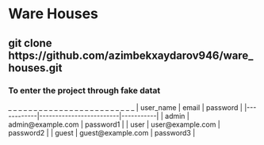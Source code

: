 # Ware Houses

<h2>git clone https://github.com/azimbekxaydarov946/ware_houses.git</h2>

<h3>To enter the project through fake datat</h3>
 _ _ _ _ _ _ _ _ _ _ _ _ _ _ _ _ _  _ _ _ _ _ _ _ _
| user_name  |           email         |  password |
|------------|-------------------------|-----------|
|   admin    | admin@example.com       | password1 |
|    user    |  user@example.com       | password2 |
|    guest   |  guest@example.com      | password3 |
 